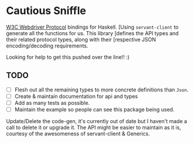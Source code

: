 # Cautious Sniffle

[W3C Webdriver Protocol](https://w3c.github.io/webdriver/) bindings for Haskell.
[Using `servant-client` to generate all the functions for us. This library
[defines the API types and their related protocol types, along with their
[respective JSON encoding/decoding requirements.

Looking for help to get this pushed over the line!! :) 

## TODO

- [ ] Flesh out all the remaining types to more concrete definitions than `Json`.
- [ ] Create & maintain documentation for api and types
- [ ] Add as many tests as possible.
- [ ] Maintain the example so people can see this package being used.

Update/Delete the code-gen, it's currently out of date but I haven't made a call
to delete it or upgrade it. The API might be easier to maintain as it is,
courtesy of the awesomeness of servant-client & Generics.